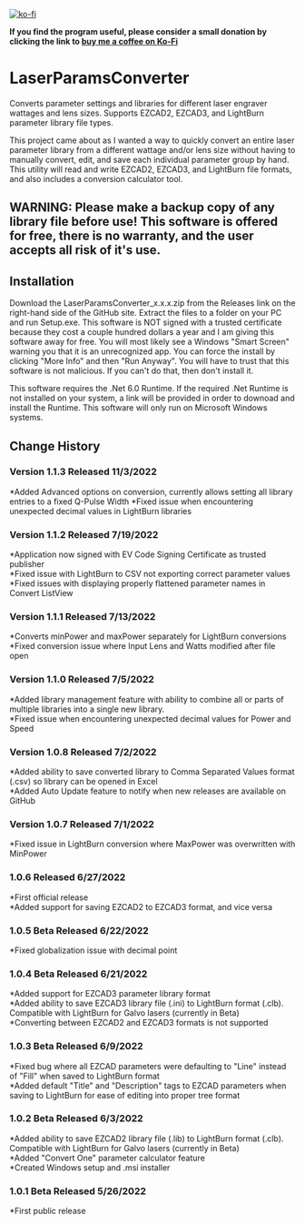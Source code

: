 [![ko-fi](https://ko-fi.com/img/githubbutton_sm.svg)](https://ko-fi.com/W7W0DPW3G)

**If you find the program useful, please consider a small donation by clicking the link to <a href="https://ko-fi.com/W7W0DPW3G">buy me a coffee on Ko-Fi</a>**

# LaserParamsConverter
Converts parameter settings and libraries for different laser engraver wattages and lens sizes. Supports EZCAD2, EZCAD3, and LightBurn parameter library file types.

This project came about as I wanted a way to quickly convert an entire laser parameter library from a different wattage and/or lens size without having to manually convert, edit, and save each individual parameter group by hand. This utility will read and write EZCAD2, EZCAD3, and LightBurn file formats, and also includes a conversion calculator tool.

## WARNING: Please make a backup copy of any library file before use! This software is offered for free, there is no warranty, and the user accepts all risk of it's use.

## Installation  
Download the LaserParamsConverter_x.x.x.zip from the Releases link on the right-hand side of the GitHub site. Extract the files to a folder on your PC and run Setup.exe. This software is NOT signed with a trusted certificate because they cost a couple hundred dollars a year and I am giving this software away for free. You will most likely see a Windows "Smart Screen" warning you that it is an unrecognized app. You can force the install by clicking "More Info" and then "Run Anyway". You will have to trust that this software is not malicious. If you can't do that, then don't install it.

This software requires the .Net 6.0 Runtime. If the required .Net Runtime is not installed on your system, a link will be provided in order to downoad and install the Runtime. This software will only run on Microsoft Windows systems.

## Change History

### Version 1.1.3 Released 11/3/2022
*Added Advanced options on conversion, currently allows setting all library entries to a fixed Q-Pulse Width
*Fixed issue when encountering unexpected decimal values in LightBurn libraries

### Version 1.1.2 Released 7/19/2022
*Application now signed with EV Code Signing Certificate as trusted publisher  
*Fixed issue with LightBurn to CSV not exporting correct parameter values  
*Fixed issues with displaying properly flattened parameter names in Convert ListView  

### Version 1.1.1 Released 7/13/2022
*Converts minPower and maxPower separately for LightBurn conversions  
*Fixed conversion issue where Input Lens and Watts modified after file open  

### Version 1.1.0 Released 7/5/2022
*Added library management feature with ability to combine all or parts of multiple libraries into a single new library.  
*Fixed issue when encountering unexpected decimal values for Power and Speed  

### Version 1.0.8 Released 7/2/2022
*Added ability to save converted library to Comma Separated Values format (.csv) so library can be opened in Excel  
*Added Auto Update feature to notify when new releases are available on GitHub  

### Version 1.0.7 Released 7/1/2022
*Fixed issue in LightBurn conversion where MaxPower was overwritten with MinPower  

### 1.0.6 Released 6/27/2022  
*First official release  
*Added support for saving EZCAD2 to EZCAD3 format, and vice versa  

### 1.0.5 Beta Released 6/22/2022  
*Fixed globalization issue with decimal point  

### 1.0.4 Beta Released 6/21/2022  
*Added support for EZCAD3 parameter library format  
*Added ability to save EZCAD3 library file (.ini) to LightBurn format (.clb). Compatible with LightBurn for Galvo lasers (currently in Beta)  
*Converting between EZCAD2 and EZCAD3 formats is not supported  

### 1.0.3 Beta Released 6/9/2022  
*Fixed bug where all EZCAD parameters were defaulting to "Line" instead of "Fill" when saved to LightBurn format  
*Added default "Title" and "Description" tags to EZCAD parameters when saving to LightBurn for ease of editing into proper tree format  

### 1.0.2 Beta Released 6/3/2022  
*Added ability to save EZCAD2 library file (.lib) to LightBurn format (.clb). Compatible with LightBurn for Galvo lasers (currently in Beta)  
*Added "Convert One" parameter calculator feature  
*Created Windows setup and .msi installer  

### 1.0.1 Beta Released 5/26/2022  
*First public release  
